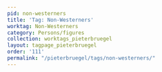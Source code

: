 ```yaml
---
pid: non-westerners
title: 'Tag: Non-Westerners'
worktag: Non-Westerners
category: Persons/figures
collection: worktags_pieterbruegel
layout: tagpage_pieterbruegel
order: '111'
permalink: "/pieterbruegel/tags/non-westerners/"
---
```

